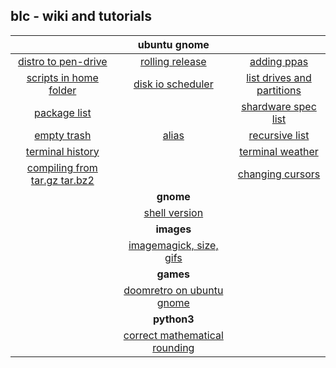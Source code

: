 ## blc - wiki and tutorials

|  | ubuntu gnome |  |
| :----------------------: | :----------------------: | :----------------------: |
| [distro to pen-drive](https://github.com/brandleesee/blc/wiki/Distro-to-Pen-Drive) | [rolling release](https://github.com/brandleesee/blc/wiki/Ubuntu-Gnome-Rolling-Release) | [adding ppas](https://github.com/brandleesee/blc/wiki/Ubuntu-Adding-PPAs) |
| [scripts in home folder](https://github.com/brandleesee/blc/wiki/Scripts-in-Home-Folder) | [disk io scheduler](https://github.com/brandleesee/blc/wiki/Ubuntu-Disk-IO-Scheduler) | [list drives and partitions](https://github.com/brandleesee/blc/wiki/List-drives-&-partitions) |
| [package list](https://github.com/brandleesee/blc/wiki/Ubuntu-Package-List) |  | [shardware spec list](https://github.com/brandleesee/blc/wiki/Laptop-Hardware-Specs) |
| [empty trash](https://github.com/brandleesee/blc/wiki/Ubuntu-Empty-Trash) | [alias](https://github.com/brandleesee/blc/wiki/Alias) | [recursive list](https://github.com/brandleesee/blc/wiki/list-recursively-a-directory) |
| [terminal history](https://github.com/brandleesee/blc/wiki/Ubuntu-Terminal-History) |  | [terminal weather](https://github.com/brandleesee/blc/wiki/Weather-in-Terminal) |
| [compiling from tar.gz tar.bz2](https://github.com/brandleesee/blc/wiki/Ubuntu-Compiling-from-tar.gz---tar.bz2) |  | [changing cursors](https://github.com/brandleesee/blc/wiki/Ubuntu-Changing-Cursors) |
|  | **gnome** |  |
|  | [shell version](https://github.com/brandleesee/blc/wiki/Gnome-Shell-Version) |  |
|  | **images** |  |
|  | [imagemagick, size, gifs ](https://github.com/brandleesee/blc/wiki/ImageMagick,-Resize,-GIFs) |  |
|  | **games** |  |
|  | [doomretro on ubuntu gnome](https://github.com/brandleesee/blc/wiki/DoomRetro-on-Ubuntu-Gnome-16.04-x64) |  |
|  | **python3** |  |
|  | [correct mathematical rounding](https://github.com/brandleesee/blc/wiki/Python3---Correct-MATHEMATICAL-Rounding) |  |
